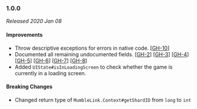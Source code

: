 ### 1.0.0

_Released 2020 Jan 08_

#### Improvements

- Throw descriptive exceptions for errors in native code. [[GH-10](https://github.com/GW2Toolbelt/GW2ML/issues/10)]
- Documented all remaining undocumented fields. [[GH-2](https://github.com/GW2Toolbelt/GW2ML/issues/2)]
  [[GH-3](https://github.com/GW2Toolbelt/GW2ML/issues/3)] [[GH-4](https://github.com/GW2Toolbelt/GW2ML/issues/4)]
  [[GH-5](https://github.com/GW2Toolbelt/GW2ML/issues/5)] [[GH-6](https://github.com/GW2Toolbelt/GW2ML/issues/6)]
  [[GH-7](https://github.com/GW2Toolbelt/GW2ML/issues/7)] [[GH-8](https://github.com/GW2Toolbelt/GW2ML/issues/8)]
- Added `UIState#isInLoadingScreen` to check whether the game is currently in a loading screen.

#### Breaking Changes

- Changed return type of `MumbleLink.Context#getShardID` from `long` to `int`